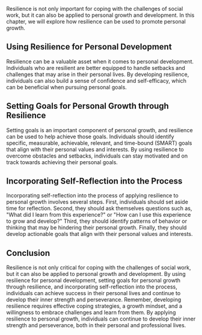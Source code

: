 
Resilience is not only important for coping with the challenges of social work, but it can also be applied to personal growth and development. In this chapter, we will explore how resilience can be used to promote personal growth.

Using Resilience for Personal Development
-----------------------------------------

Resilience can be a valuable asset when it comes to personal development. Individuals who are resilient are better equipped to handle setbacks and challenges that may arise in their personal lives. By developing resilience, individuals can also build a sense of confidence and self-efficacy, which can be beneficial when pursuing personal goals.

Setting Goals for Personal Growth through Resilience
----------------------------------------------------

Setting goals is an important component of personal growth, and resilience can be used to help achieve those goals. Individuals should identify specific, measurable, achievable, relevant, and time-bound (SMART) goals that align with their personal values and interests. By using resilience to overcome obstacles and setbacks, individuals can stay motivated and on track towards achieving their personal goals.

Incorporating Self-Reflection into the Process
----------------------------------------------

Incorporating self-reflection into the process of applying resilience to personal growth involves several steps. First, individuals should set aside time for reflection. Second, they should ask themselves questions such as, "What did I learn from this experience?" or "How can I use this experience to grow and develop?" Third, they should identify patterns of behavior or thinking that may be hindering their personal growth. Finally, they should develop actionable goals that align with their personal values and interests.

Conclusion
----------

Resilience is not only critical for coping with the challenges of social work, but it can also be applied to personal growth and development. By using resilience for personal development, setting goals for personal growth through resilience, and incorporating self-reflection into the process, individuals can achieve success in their personal lives and continue to develop their inner strength and perseverance. Remember, developing resilience requires effective coping strategies, a growth mindset, and a willingness to embrace challenges and learn from them. By applying resilience to personal growth, individuals can continue to develop their inner strength and perseverance, both in their personal and professional lives.

